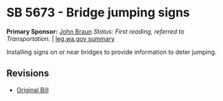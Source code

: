 # SB 5673 - Bridge jumping signs
**Primary Sponsor:** [John Braun](/person/leg/john.braun.md)
*Status: First reading, referred to Transportation.* | [leg.wa.gov summary](https://app.leg.wa.gov/billsummary?BillNumber=5673&Year=2021)

Installing signs on or near bridges to provide information to deter jumping.

## Revisions
* [Original Bill](1/)